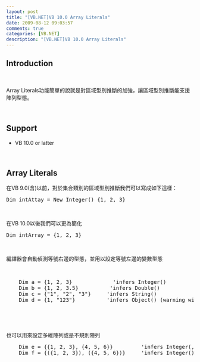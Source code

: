 ```yaml
---
layout: post
title: "[VB.NET]VB 10.0 Array Literals"
date: 2009-08-12 09:03:57
comments: true
categories: [VB.NET]
description: "[VB.NET]VB 10.0 Array Literals"
---
```

<h2>Introduction</h2><p> </p><p>Array Literals功能簡單的說就是對區域型別推斷的加強，讓區域型別推斷能支援陣列型態。</p><p> </p><h2>Support</h2><ul><li>VB 10.0 or latter</li></ul><p> </p><h2>Array Literals</h2><p>在VB 9.0(含)以前，對於集合類別的區域型別推斷我們可以寫成如下這樣：</p><div style="padding-bottom: 0px; margin: 0px; padding-left: 0px; padding-right: 0px; display: inline; float: none; padding-top: 0px" id="scid:812469c5-0cb0-4c63-8c15-c81123a09de7:8632877a-6e9c-44e9-bc1a-7191e7307c76" class="wlWriterEditableSmartContent"><pre class="vb:nocontrols" name="code">
Dim intAttay = New Integer() {1, 2, 3}</pre></div><p> </p><p>在VB 10.0以後我們可以更為簡化</p><div style="padding-bottom: 0px; margin: 0px; padding-left: 0px; padding-right: 0px; display: inline; float: none; padding-top: 0px" id="scid:812469c5-0cb0-4c63-8c15-c81123a09de7:a11edab1-f032-41b7-b4e9-e5e5fc763185" class="wlWriterEditableSmartContent"><pre class="vb:nocontrols" name="code">
Dim intArray = {1, 2, 3}</pre></div><p> </p><p>編譯器會自動偵測等號右邊的型態，並用以設定等號左邊的變數型態</p><p> </p><div style="padding-bottom: 0px; margin: 0px; padding-left: 0px; padding-right: 0px; display: inline; float: none; padding-top: 0px" id="scid:812469c5-0cb0-4c63-8c15-c81123a09de7:eef7f46d-0b1d-4c08-96b8-30af21112763" class="wlWriterEditableSmartContent"><pre class="vb:nocontrols" name="code">
    Dim a = {1, 2, 3}             'infers Integer()
    Dim b = {1, 2, 3.5}          'infers Double()
    Dim c = {"1", "2", "3"}     'infers String()
    Dim d = {1, "123"}          'infers Object() (warning with Option Strict On)
</pre></div><p> </p><p> </p><p>也可以用來設定多維陣列或是不規則陣列</p><div style="padding-bottom: 0px; margin: 0px; padding-left: 0px; padding-right: 0px; display: inline; float: none; padding-top: 0px" id="scid:812469c5-0cb0-4c63-8c15-c81123a09de7:875e843c-d759-49c2-ac80-051427b1c23a" class="wlWriterEditableSmartContent"><pre class="vb:nocontrols" name="code">
    Dim e = {{1, 2, 3}, {4, 5, 6}}         'infers Integer(,)
    Dim f = {({1, 2, 3}), ({4, 5, 6})}     'infers Integer()() (jagged array)</pre></div>